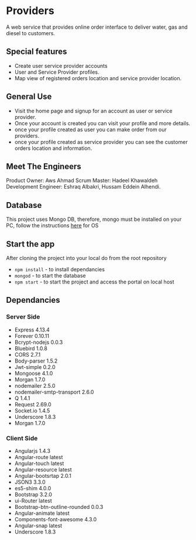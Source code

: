 
# Providers
A web service that provides online order interface to deliver water, gas and diesel to customers.

## Special features

* Create user service provider accounts
* User and Service Provider profiles.
* Map view of registered orders location and service provider location.

## General Use
* Visit the home page and signup for an account as user or service provider.
* Once your account is created you can visit your profile and more details.
* once your profile created as user you can make order from our providers.
* once your profile created as service provider you can see the customer orders location and information.

## Meet The Engineers
Product Owner: Aws Ahmad
Scrum Master: Hadeel Khawaldeh
Development Engineer: Eshraq Albakri, Hussam Eddein Alhendi.

## Database
This project uses Mongo DB, therefore, mongo must be installed on your PC, follow the instructions [here](https://docs.mongodb.com/manual/tutorial/install-mongodb-on-os-x/) for OS

## Start the app
After cloning the project into your local do from the root repository
* ```npm install```   - to install dependancies
* ```mongod```    - to start the database
* ```npm start```   - to start the project and access the portal on local host

## Dependancies
### Server Side
* Express 4.13.4
* Forever 0.10.11
* Bcrypt-nodejs 0.0.3
* Bluebird 1.0.8
* CORS 2.7.1
* Body-parser 1.5.2
* Jwt-simple 0.2.0
* Mongoose 4.1.0
* Morgan 1.7.0
* nodemailer 2.5.0
* nodemailer-smtp-transport 2.6.0
* Q 1.4.1
* Request 2.69.0
* Socket.io 1.4.5
* Underscore 1.8.3
* Morgan 1.7.0

### Client Side
* Angularjs 1.4.3
* Angular-route latest
* Angular-touch latest
* Angular-resource latest
* Angular-bootsrtap 2.0.1
* JSON3 3.3.0
* es5-shim 4.0.0
* Bootstrap 3.2.0
* ui-Router latest
* Bootstrap-btn-outline-rounded 0.0.3
* Angular-animate latest
* Components-font-awesome 4.3.0
* Angular-snap latest
* Underscore 1.8.3
